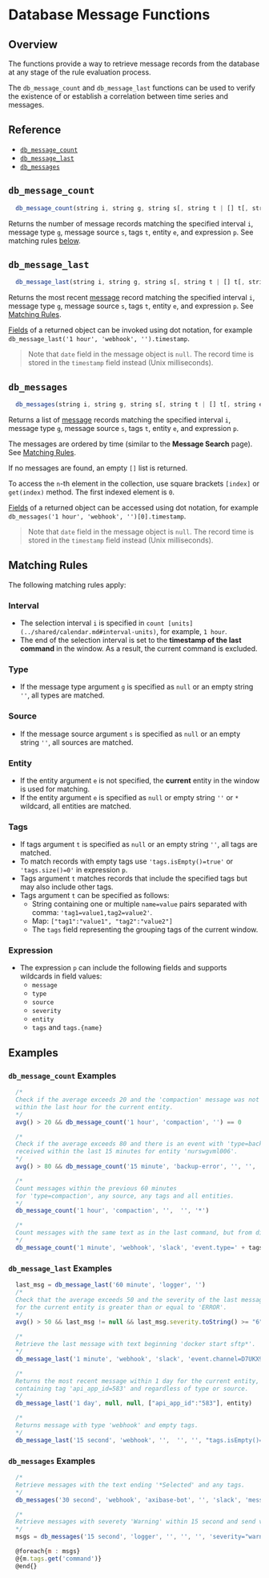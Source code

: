 # Database Message Functions

## Overview

The functions provide a way to retrieve message records from the database at any stage of the rule evaluation process.

The `db_message_count` and `db_message_last` functions can be used to verify the existence of or establish a correlation between time series and messages.

## Reference

* [`db_message_count`](#db_message_count)
* [`db_message_last`](#db_message_last)
* [`db_messages`](#db_messages)

## `db_message_count`

```javascript
  db_message_count(string i, string g, string s[, string t | [] t[, string e[, string p]]]) long
```

Returns the number of message records matching the specified interval `i`, message type `g`, message source `s`, tags `t`, entity `e`, and expression `p`. See matching rules [below](#matching-rules).

## `db_message_last`

```javascript
  db_message_last(string i, string g, string s[, string t | [] t[, string e[, string p]]]) object
```

Returns the most recent [message](../api/data/messages/query.md) record matching the specified interval `i`, message type `g`, message source `s`, tags `t`, entity `e`, and expression `p`. See [Matching Rules](#matching-rules).

[Fields](../api/data/messages/query.md#fields-1) of a returned object can be invoked using dot notation, for example `db_message_last('1 hour', 'webhook', '').timestamp`.

> Note that `date` field in the message object is `null`. The record time is stored in the `timestamp` field instead (Unix milliseconds).

## `db_messages`

```javascript
  db_messages(string i, string g, string s[, string t | [] t[, string e[, string p]]]) [object]
```

Returns a list of [message](../api/data/messages/query.md) records matching the specified interval `i`, message type `g`, message source `s`, tags `t`, entity `e`, and expression `p`.

The messages are ordered by time (similar to the **Message Search** page). See [Matching Rules](#matching-rules).

If no messages are found, an empty `[]` list is returned.

To access the `n`-th element in the collection, use square brackets `[index]` or `get(index)` method. The first indexed element is `0`.

[Fields](../api/data/messages/query.md#fields-1) of a returned object can be accessed using dot notation, for example `db_messages('1 hour', 'webhook', '')[0].timestamp`.

> Note that `date` field in the message object is `null`. The record time is stored in the `timestamp` field instead (Unix milliseconds).

## Matching Rules

The following matching rules apply:

### Interval

* The selection interval `i` is specified in `count [units](../shared/calendar.md#interval-units)`, for example, `1 hour`.
* The end of the selection interval is set to the **timestamp of the last command** in the window. As a result, the current command is excluded.

### Type

* If the message type argument `g` is specified as `null` or an empty string `''`, all types are matched.

### Source

* If the message source argument `s` is specified as `null` or an empty string `''`, all sources are matched.

### Entity

* If the entity argument `e` is not specified, the **current** entity in the window is used for matching.
* If the entity argument `e` is specified as `null` or empty string `''` or `*` wildcard, all entities are matched.

### Tags

* If tags argument `t` is specified as `null` or an empty string `''`, all tags are matched.
* To match records with empty tags use `'tags.isEmpty()=true'` or `'tags.size()=0'` in expression `p`.
* Tags argument `t` matches records that include the specified tags but may also include other tags.
* Tags argument `t` can be specified as follows:
  * String containing one or multiple `name=value` pairs separated with comma: `'tag1=value1,tag2=value2'`.
  * Map: `["tag1":"value1", "tag2":"value2"]`
  * The `tags` field representing the grouping tags of the current window.

### Expression

* The expression `p` can include the following fields and supports wildcards in field values:
  * `message`
  * `type`
  * `source`
  * `severity`
  * `entity`
  * `tags` and `tags.{name}`

## Examples

### `db_message_count` Examples

```javascript
  /*
  Check if the average exceeds 20 and the 'compaction' message was not received
  within the last hour for the current entity.
  */
  avg() > 20 && db_message_count('1 hour', 'compaction', '') == 0

  /*
  Check if the average exceeds 80 and there is an event with 'type=backup-error'
  received within the last 15 minutes for entity 'nurswgvml006'.
  */
  avg() > 80 && db_message_count('15 minute', 'backup-error', '', '', 'nurswgvml006') > 0

  /*
  Count messages within the previous 60 minutes
  for 'type=compaction', any source, any tags and all entities.
  */
  db_message_count('1 hour', 'compaction', '',  '', '*')

  /*
  Count messages with the same text as in the last command, but from different users.
  */
  db_message_count('1 minute', 'webhook', 'slack', 'event.type=' + tags.event.type, entity, 'message=' + message + 'AND tags.event.user!=' + tags.event.user)
```

### `db_message_last` Examples

```javascript
  last_msg = db_message_last('60 minute', 'logger', '')
  /*
  Check that the average exceeds 50 and the severity of the last message with type 'logger'
  for the current entity is greater than or equal to 'ERROR'.
  */
  avg() > 50 && last_msg != null && last_msg.severity.toString() >= "6"
```

```javascript
  /*
  Retrieve the last message with text beginning 'docker start sftp*'.
  */
  db_message_last('1 minute', 'webhook', 'slack', 'event.channel=D7UKX9NTG,event.type=message', 'slack', 'message LIKE "docker start sftp*"')

  /*
  Returns the most recent message within 1 day for the current entity,
  containing tag 'api_app_id=583' and regardless of type or source.
  */
  db_message_last('1 day', null, null, ["api_app_id":"583"], entity)

  /*
  Returns message with type 'webhook' and empty tags.
  */
  db_message_last('15 second', 'webhook', '',  '', '', "tags.isEmpty()=true")
```

### `db_messages` Examples

```javascript
  /*
  Retrieve messages with the text ending '*Selected' and any tags.
  */
  db_messages('30 second', 'webhook', 'axibase-bot', '', 'slack', 'message LIKE "*Selected"')
```

```javascript
  /*
  Retrieve messages with severety 'Warning' within 15 second and send values of 'command' tag in notification.
  */
  msgs = db_messages('15 second', 'logger', '', '', '', 'severity="warning"')

  @foreach{m : msgs}
  @{m.tags.get('command')}
  @end{}
```